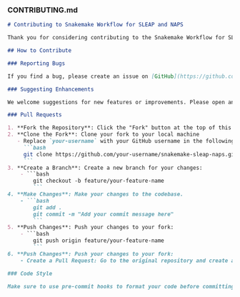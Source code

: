 ### CONTRIBUTING.md

```markdown
# Contributing to Snakemake Workflow for SLEAP and NAPS

Thank you for considering contributing to the Snakemake Workflow for SLEAP and NAPS! We welcome contributions from the community to help improve the project.

## How to Contribute

### Reporting Bugs

If you find a bug, please create an issue on [GitHub](https://github.com/wolfffff/snakemake-sleap-naps/issues) with a detailed description of the problem. Include steps to reproduce the issue and any relevant error messages.

### Suggesting Enhancements

We welcome suggestions for new features or improvements. Please open an issue on [GitHub](https://github.com/wolfffff/snakemake-sleap-naps/issues) with a clear explanation of the proposed enhancement and its benefits.

### Pull Requests

1. **Fork the Repository**: Click the "Fork" button at the top of this repository to create a personal copy.
2. **Clone the Fork**: Clone your fork to your local machine
   - Replace `your-username` with your GitHub username in the following command:
     ```bash
     git clone https://github.com/your-username/snakemake-sleap-naps.git
     ```
3. **Create a Branch**: Create a new branch for your changes:
    - ```bash
        git checkout -b feature/your-feature-name
        ```
4. **Make Changes**: Make your changes to the codebase.
    - ```bash
        git add .
        git commit -m "Add your commit message here"
        ```
5. **Push Changes**: Push your changes to your fork:
    - ```bash
        git push origin feature/your-feature-name
        ```
6. **Push Changes**: Push your changes to your fork:
    - Create a Pull Request: Go to the original repository and create a pull request from your fork.

### Code Style

Make sure to use pre-commit hooks to format your code before committing.
